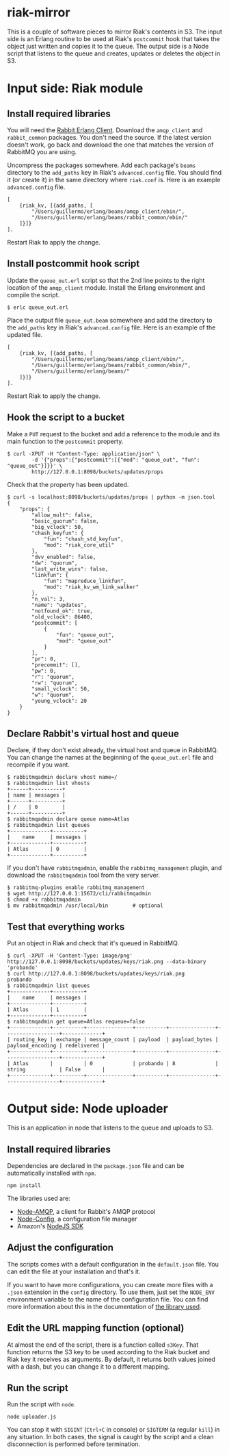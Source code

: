 # riak-mirror

This is a couple of software pieces to mirror Riak's contents in S3.
The input side is an Erlang routine to be used at Riak's `postcommit` hook that takes the object just written and copies it to the queue.
The output side is a Node script that listens to the queue and creates, updates or deletes the object in S3.

# Input side: Riak module

## Install required libraries

You will need the [Rabbit Erlang Client](http://www.rabbitmq.com/erlang-client.html).
Download the `amqp_client` and `rabbit_common` packages.
You don't need the source.
If the latest version doesn't work, go back and download the one that matches the version of RabbitMQ you are using.

Uncompress the packages somewhere.
Add each package's `beams` directory to the `add_paths` key in Riak's `advanced.config` file.
You should find it (or create it) in the same directory where `riak.conf` is.
Here is an example `advanced.config` file.
```
[
    {riak_kv, [{add_paths, [
        "/Users/guillermo/erlang/beams/amqp_client/ebin/",
        "/Users/guillermo/erlang/beams/rabbit_common/ebin/"
    ]}]}
].
```

Restart Riak to apply the change.

## Install postcommit hook script

Update the `queue_out.erl` script so that the 2nd line points to the right location of the `amqp_client` module. Install the Erlang environment and compile the script.
```
$ erlc queue_out.erl
```

Place the output file `queue_out.beam` somewhere and add the directory to the `add_paths` key in Riak's `advanced.config` file. Here is an example of the updated file.
```
[
    {riak_kv, [{add_paths, [
        "/Users/guillermo/erlang/beams/amqp_client/ebin/",
        "/Users/guillermo/erlang/beams/rabbit_common/ebin/",
        "/Users/guillermo/erlang/beams/"
    ]}]}
].
```

Restart Riak to apply the change.

## Hook the script to a bucket

Make a `PUT` request to the bucket and add a reference to the module and its main function to the `postcommit` property.
```
$ curl -XPUT -H "Content-Type: application/json" \
        -d '{"props":{"postcommit":[{"mod": "queue_out", "fun": "queue_out"}]}}' \
        http://127.0.0.1:8098/buckets/updates/props
```

Check that the property has been updated.
```
$ curl -s localhost:8098/buckets/updates/props | python -m json.tool
{
    "props": {
        "allow_mult": false,
        "basic_quorum": false,
        "big_vclock": 50,
        "chash_keyfun": {
            "fun": "chash_std_keyfun",
            "mod": "riak_core_util"
        },
        "dvv_enabled": false,
        "dw": "quorum",
        "last_write_wins": false,
        "linkfun": {
            "fun": "mapreduce_linkfun",
            "mod": "riak_kv_wm_link_walker"
        },
        "n_val": 3,
        "name": "updates",
        "notfound_ok": true,
        "old_vclock": 86400,
        "postcommit": [
            {
                "fun": "queue_out",
                "mod": "queue_out"
            }
        ],
        "pr": 0,
        "precommit": [],
        "pw": 0,
        "r": "quorum",
        "rw": "quorum",
        "small_vclock": 50,
        "w": "quorum",
        "young_vclock": 20
    }
}
```

## Declare Rabbit's virtual host and queue

Declare, if they don't exist already, the virtual host and queue in RabbitMQ. You can change the names at the beginning of the `queue_out.erl` file and recompile if you want.
```
$ rabbitmqadmin declare vhost name=/
$ rabbitmqadmin list vhosts
+------+----------+
| name | messages |
+------+----------+
| /    | 0        |
+------+----------+
$ rabbitmqadmin declare queue name=Atlas
$ rabbitmqadmin list queues
+-------------+----------+
|    name     | messages |
+-------------+----------+
| Atlas       | 0        |
+-------------+----------+
```

If you don't have `rabbitmqadmin`, enable the `rabbitmq_management` plugin, and download the `rabbitmqadmin` tool from the very server.
```
$ rabbitmq-plugins enable rabbitmq_management
$ wget http://127.0.0.1:15672/cli/rabbitmqadmin
$ chmod +x rabbitmqadmin
$ mv rabbitmqadmin /usr/local/bin        # optional
```

## Test that everything works

Put an object in Riak and check that it's queued in RabbitMQ.
```
$ curl -XPUT -H 'Content-Type: image/png' http://127.0.0.1:8098/buckets/updates/keys/riak.png --data-binary 'probando'
$ curl http://127.0.0.1:8098/buckets/updates/keys/riak.png
probando
$ rabbitmqadmin list queues
+-------------+----------+
|    name     | messages |
+-------------+----------+
| Atlas       | 1        |
+-------------+----------+
$ rabbitmqadmin get queue=Atlas requeue=false
+-------------+----------+---------------+----------+---------------+------------------+-------------+
| routing_key | exchange | message_count | payload  | payload_bytes | payload_encoding | redelivered |
+-------------+----------+---------------+----------+---------------+------------------+-------------+
| Atlas       |          | 0             | probando | 8             | string           | False       |
+-------------+----------+---------------+----------+---------------+------------------+-------------+
```

# Output side: Node uploader

This is an application in node that listens to the queue and uploads to S3.

## Install required libraries

Dependencies are declared in the `package.json` file and can be automatically installed with `npm`.

```
npm install
```

The libraries used are:

* [Node-AMQP](https://github.com/postwait/node-amqp), a client for Rabbit's AMQP protocol
* [Node-Config](https://github.com/lorenwest/node-config), a configuration file manager
* Amazon's [NodeJS SDK](http://aws.amazon.com/sdk-for-node-js/)


## Adjust the configuration

The scripts comes with a default configuration in the `default.json` file. You can edit the file at your installation and that's it.

If you want to have more configurations, you can create more files with a `.json` extension in the `config` directory. To use them, just set the `NODE_ENV` environment variable to the name of the configuration file. You can find more information about this in the documentation of [the library used](https://github.com/lorenwest/node-config).

## Edit the URL mapping function (optional)

At almost the end of the script, there is a function called `s3Key`. That function returns the S3 key to be used according to the Riak bucket and Riak key it receives as arguments. By default, it returns both values joined with a dash, but you can change it to a different mapping.

## Run the script

Run the script with `node`.

```
node uploader.js
```

You can stop it with `SIGINT` (`Ctrl+C` in console) or `SIGTERM` (a regular `kill`) in any situation. In both cases, the signal is caught by the script and a clean disconnection is performed before termination.
